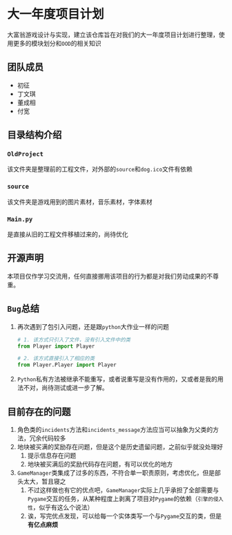# 大一年度项目计划

大富翁游戏设计与实现，建立该仓库旨在对我们的大一年度项目计划进行整理，使用更多的模块划分和`OOD`的相关知识

## 团队成员

- 初征
- 丁文琪
- 董成相
- 付宽

## 目录结构介绍

### `OldProject`

该文件夹是整理前的工程文件，对外部的`source`和`dog.ico`文件有依赖

### `source`

该文件夹是游戏用到的图片素材，音乐素材，字体素材

### `Main.py`

是直接从旧的工程文件移植过来的，尚待优化

## 开源声明

本项目仅作学习交流用，任何直接挪用该项目的行为都是对我们劳动成果的不尊重。

## `Bug`总结

1. 再次遇到了包引入问题，还是跟`python`大作业一样的问题

    ```python
    # 1. 该方式只引入了文件，没有引入文件中的类
    from Player import Player
    
    # 2. 该方式直接引入了相应的类
    from Player.Player import Player
    ```

2. `Python`私有方法被继承不能重写，或者说重写是没有作用的，又或者是我的用法不对，尚待测试或进一步了解。

## 目前存在的问题

1. 角色类的`incidents`方法和`incidents_message`方法应当可以抽象为父类的方法，冗余代码较多
2. 地块被买满的奖励存在问题，但是这个是历史遗留问题，之前似乎就没处理好
    1. 提示信息存在问题
    2. 地块被买满后的奖励代码存在问题，有可以优化的地方
3. `GameManager`类集成了过多的东西，不符合单一职责原则，考虑优化，但是部头太大，暂且寝之
    1. 不过这样做也有它的优点吧，`GameManager`实际上几乎承担了全部需要与`Pygame`交互的任务，从某种程度上剥离了项目对`Pygame`的依赖（`引擎的侵入性`，似乎有这么个说法）
    2. 诶，写完优点发现，可以给每一个实体类写一个与`Pygame`交互的类，但是**有亿点麻烦**